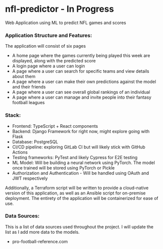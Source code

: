 # nfl-predictor - In Progress
Web Application using ML to predict NFL games and scores

### Application Structure and Features:

The application will consist of six pages

- A home page where the games currently being played this week are displayed, along with the predicted score
- A login page where a user can login
- A page where a user can search for specific teams and view details about them
- A page where a user can make their own predictions against the model and their friends
- A page where a user can see overall global rankings of an individual
- A page where a user can manage and invite people into their fantasy football leagues

### Stack:

- Frontend: TypeScript + React components
- Backend: Django Framework for right now, might explore going with Flask
- Database: PostgreSQL
- CI/CD pipeline: exploring GitLab CI but will likely stick with GitHub Actions
- Testing frameworks: PyTest and likely Cypress for E2E testing
- ML Model: Will be building a neural network using PyTorch. The model once trained will be stored using PyTorch or Pickle
- Authorization and Authentication - Will be handled using OAuth and JWT respectively

Additionally, a Terraform script will be written to provide a cloud-native version of this application, as well as an Ansible script for on-premise deployment. The entirety of the application will be containerized for ease of use.

### Data Sources:

This is a list of data sources used throughout the project. I will update the list as I add more data to the models.

- pro-football-reference.com
